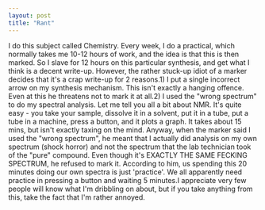 ```yaml
---
layout: post
title: "Rant"
---
```

I do this subject called Chemistry. Every week, I do a practical, which
normally takes me 10-12 hours of work, and the idea is that this is then
marked. So I slave for 12 hours on this particular synthesis, and get what I
think is a decent write-up. However, the rather stuck-up idiot of a marker
decides that it's a crap write-up for 2 reasons.1) I put a single incorrect
arrow on my synthesis mechanism. This isn't exactly a hanging offence. Even at
this he threatens not to mark it at all.2) I used the "wrong spectrum" to do
my spectral analysis. Let me tell you all a bit about NMR. It's quite easy -
you take your sample, dissolve it in a solvent, put it in a tube, put a tube
in a machine, press a button, and it plots a graph. It takes about 15 mins,
but isn't exactly taxing on the mind. Anyway, when the marker said I used the
"wrong spectrum", he meant that I actually did analysis on my own spectrum
(shock horror) and not the spectrum that the lab technician took of the "pure"
compound. Even though it's EXACTLY THE SAME FECKING SPECTRUM, he refused to
mark it. According to him, us spending this 20 minutes doing our own spectra
is just 'practice'. We all apparently need practice in pressing a button and
waiting 5 minutes.I appreciate very few people will know what I'm dribbling on
about, but if you take anything from this, take the fact that I'm rather
annoyed.
